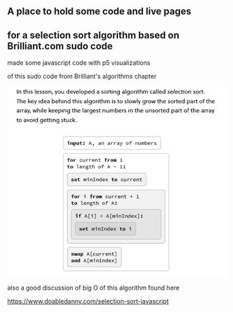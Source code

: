 ## A place to hold some code and live pages
## for a selection sort algorithm based on Brilliant.com sudo code


made some javascript code with p5 visualizations

of this sudo code from Brilliant's algorithms chapter




![selectionSortBrilliant.png](selectionSortBrilliant.png)


also a good discussion of big O of this algorithm found here

https://www.doabledanny.com/selection-sort-javascript

